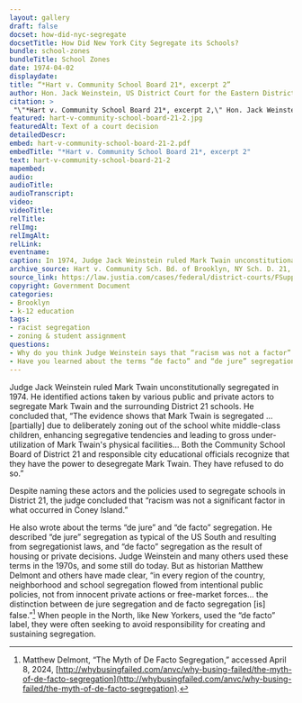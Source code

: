 ```yaml
--- 
layout: gallery
draft: false
docset: how-did-nyc-segregate
docsetTitle: How Did New York City Segregate its Schools?
bundle: school-zones
bundleTitle: School Zones
date: 1974-04-02
displaydate: 
title: “*Hart v. Community School Board 21*, excerpt 2”
author: Hon. Jack Weinstein, US District Court for the Eastern District of New York
citation: >
 "\"*Hart v. Community School Board 21*, excerpt 2,\" Hon. Jack Weinstein, U.S. District Court for the Eastern District of New York, in New York City Civil Rights History Project, Accessed: [Month Day, Year], https://nyccivilrightshistory.org/gallery/hart-v-community-school-board-21-2."
featured: hart-v-community-school-board-21-2.jpg
featuredAlt: Text of a court decision
detailedDescr: 
embed: hart-v-community-school-board-21-2.pdf
embedTitle: "*Hart v. Community School Board 21*, excerpt 2"
text: hart-v-community-school-board-21-2
mapembed: 
audio: 
audioTitle: 
audioTranscript: 
video: 
videoTitle: 
relTitle: 
relImg: 
relImgAlt: 
relLink: 
eventname: 
caption: In 1974, Judge Jack Weinstein ruled Mark Twain unconstitutionally segregated. In this excerpt he explains how he thought segregation at the school came to be.
archive_source: Hart v. Community Sch. Bd. of Brooklyn, NY Sch. D. 21, 383 F. Supp. 699 (E.D.N.Y. 1974)
source_link: https://law.justia.com/cases/federal/district-courts/FSupp/383/699/2245271/
copyright: Government Document
categories: 
- Brooklyn
- k-12 education
tags: 
- racist segregation
- zoning & student assignment
questions: 
- Why do you think Judge Weinstein says that “racism was not a factor” in segregating Mark Twain Junior High School? Do you agree, based on [the evidence here](/topics/how-did-nyc-segregate/)?  Who benefits from such a pronouncement? What problems does this kind of statement create? 
- Have you learned about the terms “de facto” and “de jure” segregation in school? Based on what you have learned about segregation on Coney Island and at Mark Twain, is it correct to describe segregation in New York City as “de facto”?"
--- 
```


Judge Jack Weinstein ruled Mark Twain unconstitutionally segregated in 1974. He identified actions taken by various public and private actors to segregate Mark Twain and the surrounding District 21 schools. He concluded that, “The evidence shows that Mark Twain is segregated … \[partially\] due to deliberately zoning out of the school white middle-class children, enhancing segregative tendencies and leading to gross under-utilization of Mark Twain's physical facilities… Both the Community School Board of District 21 and responsible city educational officials recognize that they have the power to desegregate Mark Twain. They have refused to do so.”

Despite naming these actors and the policies used to segregate schools in District 21, the judge concluded that “racism was not a significant factor in what occurred in Coney Island.”

He also wrote about the terms “de jure” and “de facto” segregation. He described “de jure” segregation as typical of the US South and resulting from segregationist laws, and “de facto” segregation as the result of housing or private decisions. Judge Weinstein and many others used these terms in the 1970s, and some still do today. But as historian Matthew Delmont and others have made clear, “in every region of the country, neighborhood and school segregation flowed from intentional public policies, not from innocent private actions or free-market forces… the distinction between de jure segregation and de facto segregation \[is\] false.”[^1] When people in the North, like New Yorkers, used the “de facto” label, they were often seeking to avoid responsibility for creating and sustaining segregation.

[^1]: Matthew Delmont, “The Myth of De Facto Segregation,” accessed April 8, 2024, [http://whybusingfailed.com/anvc/why-busing-failed/the-myth-of-de-facto-segregation](http://whybusingfailed.com/anvc/why-busing-failed/the-myth-of-de-facto-segregation).

